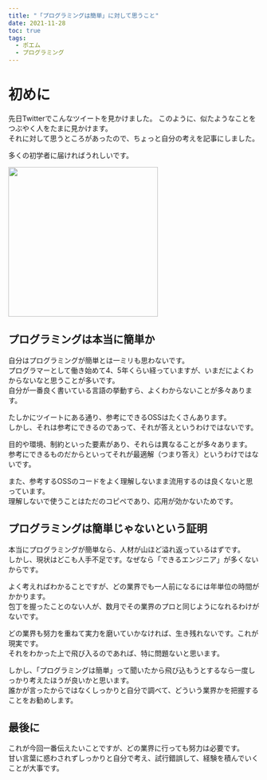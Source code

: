 ```yaml
---
title: "「プログラミングは簡単」に対して思うこと"
date: 2021-11-28
toc: true
tags:
  - ポエム
  - プログラミング
---
```


# 初めに
先日Twitterでこんなツイートを見かけました。
このように、似たようなことをつぶやく人をたまに見かけます。  
それに対して思うところがあったので、ちょっと自分の考えを記事にしました。

多くの初学者に届ければうれしいです。

<img src="https://i.gyazo.com/fd57682e9a4966525f9f8265799ca752.png" width=300>

## プログラミングは本当に簡単か
自分はプログラミングが簡単とは一ミリも思わないです。  
プログラマーとして働き始めて4、5年くらい経っていますが、いまだによくわからないなと思うことが多いです。  
自分が一番良く書いている言語の挙動すら、よくわからないことが多々あります。

たしかにツイートにある通り、参考にできるOSSはたくさんあります。  
しかし、それは参考にできるのであって、それが答えというわけではないです。

目的や環境、制約といった要素があり、それらは異なることが多々あります。
参考にできるものだからといってそれが最適解（つまり答え）というわけではないです。

また、参考するOSSのコードをよく理解しないまま流用するのは良くないと思っています。  
理解しないで使うことはただのコピペであり、応用が効かないためです。

## プログラミングは簡単じゃないという証明
本当にプログラミングが簡単なら、人材が山ほど溢れ返っているはずです。  
しかし、現状はどこも人手不足です。なぜなら「できるエンジニア」が多くないからです。  

よく考えればわかることですが、どの業界でも一人前になるには年単位の時間がかかります。  
包丁を握ったことのない人が、数月でその業界のプロと同じようになれるわけがないです。

どの業界も努力を重ねて実力を磨いていかなければ、生き残れないです。これが現実です。  
それをわかった上で飛び入るのであれば、特に問題ないと思います。  

しかし、「プログラミングは簡単」って聞いたから飛び込もうとするなら一度しっかり考えたほうが良いかと思います。  
誰かが言ったからではなくしっかりと自分で調べて、どういう業界かを把握することをお勧めします。

## 最後に
これが今回一番伝えたいことですが、どの業界に行っても努力は必要です。  
甘い言葉に惑わされずしっかりと自分で考え、試行錯誤して、経験を積んでいくことが大事です。  

